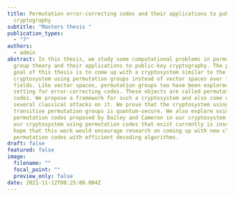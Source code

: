 ```yaml
---
title: Permutation error-correcting codes and their applications to public-key
  cryptography
subtitle: "Masters thesis "
publication_types:
  - "7"
authors:
  - admin
abstract: In this thesis, we study some computational problems in permutation
  group theory and their applications to public-key cryptography. The primary
  goal of this thesis is to come up with a cryptosystem similar to the McEliece
  cryptosystem using permutation groups instead of vector spaces over finite
  fields. Like vector spaces, permutation groups too have been explored as a
  setting for error-correcting codes. These objects are called permutation
  codes. We propose a framework for such a cryptosystem and also come up with
  several classical attacks on it. We prove that the cryptosystem using
  transitive permutation groups is quantum-secure. We also explore using the
  permutation codes proposed by Bailey and Cameron in our cryptosystem. Although
  our cryptosystem using permutation codes that exist currently is insecure, we
  hope that this work would encourage research on coming up with new classes of
  permutation codes with efficient decoding algorithms.
draft: false
featured: false
image:
  filename: ""
  focal_point: ""
  preview_only: false
date: 2021-11-12T00:25:08.004Z
---
```

